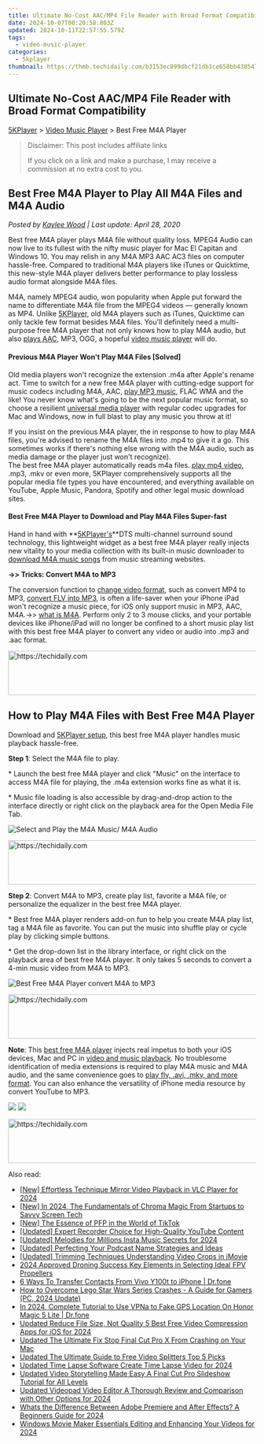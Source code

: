```yaml
---
title: Ultimate No-Cost AAC/MP4 File Reader with Broad Format Compatibility
date: 2024-10-07T08:20:58.803Z
updated: 2024-10-11T22:57:55.579Z
tags:
  - video-music-player
categories:
  - 5kplayer
thumbnail: https://thmb.techidaily.com/b3153ec899dbcf21db1ce658bb4385472e45719d12072245775003aa8fbb377c.jpg
---
```


## Ultimate No-Cost AAC/MP4 File Reader with Broad Format Compatibility

[5KPlayer](https://tools.techidaily.com/5kplayer/products/) \> [Video Music Player](https://tools.techidaily.com/5kplayer/video-music-player/) \> Best Free M4A Player

>  Disclaimer: This post includes affiliate links
>
>  If you click on a link and make a purchase, I may receive a commission at no extra cost to you.
>

## Best Free M4A Player to Play All M4A Files and M4A Audio

 _Posted by [Kaylee Wood](https://www.quora.com/profile/Amanda-Hu-21) | Last update: April 28, 2020_

Best free M4A player plays M4A file without quality loss. MPEG4 Audio can now live to its fullest with the nifty music player for Mac El Capitan and Windows 10\. You may relish in any M4A MP3 AAC AC3 files on computer hassle-free. Compared to traditional M4A players like iTunes or Quicktime, this new-style M4A player delivers better performance to play lossless audio format alongside M4A files.

M4A, namely MPEG4 audio, won popularity when Apple put forward the name to differentiate M4A file from the MPEG4 videos — generally known as MP4\. Unlike [5KPlayer](https://tools.techidaily.com/5kplayer/products/), old M4A players such as iTunes, Quicktime can only tackle few format besides M4A files. You'll definitely need a multi-purpose free M4A player that not only knows how to play M4A audio, but also [plays AAC](https://tools.techidaily.com/5kplayer/video-music-player/), MP3, OGG, a hopeful [video music player](https://tools.techidaily.com/5kplayer/products/) will do.

#### **Previous M4A Player Won't Play M4A Files \[Solved\]**

Old media players won't recognize the extension .m4a after Apple's rename act. Time to switch for a new free M4A player with cutting-edge support for music codecs including M4A, AAC, [play MP3 music](https://tools.techidaily.com/5kplayer/video-music-player/), FLAC WMA and the like! You never know what's going to be the next popular music format, so choose a resilient [universal media player](https://tools.techidaily.com/5kplayer/video-music-player/) with regular codec upgrades for Mac and Windows, now in full blast to play any music you throw at it!

If you insist on the previous M4A player, the in response to how to play M4A files, you're advised to rename the M4A files into .mp4 to give it a go. This sometimes works if there's nothing else wrong with the M4A audio, such as media damage or the player just won't recognize).   
 The best free M4A player automatically reads m4a files. [play mp4 video](https://tools.techidaily.com/5kplayer/video-music-player/), .mp3, .mkv or even more, 5KPlayer comprehensively supports all the popular media file types you have encountered, and everything available on YouTube, Apple Music, Pandora, Spotify and other legal music download sites.

#### **Best Free M4A Player to Download and Play M4A Files Super-fast**

Hand in hand with **[5KPlayer's](https://tools.techidaily.com/5kplayer/products/)**DTS multi-channel surround sound technology, this lightweight widget as a best free M4A player really injects new vitality to your media collection with its built-in music downloader to [download M4A music songs](https://tools.techidaily.com/5kplayer/products/) from music streaming websites.

**\->> Tricks: Convert M4A to MP3**

The conversion function to [change video format](https://tools.techidaily.com/5kplayer/youtube-download/), such as convert MP4 to MP3, [convert FLV into MP3](https://tools.techidaily.com/5kplayer/youtube-download/), is often a life-saver when your iPhone iPad won't recognize a music piece, for iOS only support music in MP3, AAC, M4A.->> [what is M4A](https://tools.techidaily.com/winxdvd/products/). Perform only 2 to 3 mouse clicks, and your portable devices like iPhone/iPad will no longer be confined to a short music play list with this best free M4A player to convert any video or audio into .mp3 and .aac format. 

<!-- affiliate ads begin -->
<a href="https://aidotcom.pxf.io/c/5597632/2134502/19576" target="_top" id="2134502">
  <img src="//a.impactradius-go.com/display-ad/19576-2134502" border="0" alt="https://techidaily.com" width="672" height="90"/>
</a>
<img height="0" width="0" src="https://aidotcom.pxf.io/i/5597632/2134502/19576" style="position:absolute;visibility:hidden;" border="0" />
<!-- affiliate ads end -->

## How to Play M4A Files with Best Free M4A Player

Download and [5KPlayer setup](https://tools.techidaily.com/5kplayer/video-music-player/), this best free M4A player handles music playback hassle-free.

**Step 1**: Select the M4A file to play.

\* Launch the best free M4A player and click "Music" on the interface to access M4A file for playing, the .m4a extension works fine as what it is.

\* Music file loading is also accessible by drag-and-drop action to the interface directly or right click on the playback area for the Open Media File Tab.

![Select and Play the M4A Music/ M4A Audio](https://www.5kplayer.com/video-music-player/img/5kplayer-freem4aplayer-yxt-031001.jpg) 

<!-- affiliate ads begin -->
<a href="https://appsumo.8odi.net/c/5597632/2151884/7443" target="_top" id="2151884">
  <img src="//a.impactradius-go.com/display-ad/7443-2151884" border="0" alt="https://techidaily.com" width="728" height="90"/>
</a>
<img height="0" width="0" src="https://appsumo.8odi.net/i/5597632/2151884/7443" style="position:absolute;visibility:hidden;" border="0" />
<!-- affiliate ads end -->

**Step 2**: Convert M4A to MP3, create play list, favorite a M4A file, or personalize the equalizer in the best free M4A player. 

\* Best free M4A player renders add-on fun to help you create M4A play list, tag a M4A file as favorite. You can put the music into shuffle play or cycle play by clicking simple buttons.

\* Get the drop-down list in the library interface, or right click on the playback area of best free M4A player. It only takes 5 seconds to convert a 4-min music video from M4A to MP3\. 

![Best Free M4A Player convert M4A to MP3](https://www.5kplayer.com/video-music-player/img/5kplayer-freem4aplayer-yxt-031002.jpg) 

<!-- affiliate ads begin -->
<a href="https://appsumo.8odi.net/c/5597632/2075475/7443" target="_top" id="2075475">
  <img src="//a.impactradius-go.com/display-ad/7443-2075475" border="0" alt="https://techidaily.com" width="728" height="90"/>
</a>
<img height="0" width="0" src="https://appsumo.8odi.net/i/5597632/2075475/7443" style="position:absolute;visibility:hidden;" border="0" />
<!-- affiliate ads end -->

**Note**: This [best free M4A player](https://tools.techidaily.com/5kplayer/video-music-player/) injects real impetus to both your iOS devices, Mac and PC in [video and music playback](https://tools.techidaily.com/5kplayer/products/). No troublesome identification of media extensions is required to play M4A music and M4A audio, and the same convenience goes to [play flv, .avi, .mkv, and more format](https://tools.techidaily.com/5kplayer/video-music-player/). You can also enhance the versatility of iPhone media resource by convert YouTube to MP3.

[![](https://www.5kplayer.com/video-music-player/../button/freedownwhitewin.png)](https://tools.techidaily.com/5kplayer/products/) [![](https://www.5kplayer.com/video-music-player/../button/freedownbackmac.png)](https://tools.techidaily.com/5kplayer/products/)

<!-- affiliate ads begin -->
<a href="https://appsumo.8odi.net/c/5597632/2118322/7443" target="_top" id="2118322">
  <img src="//a.impactradius-go.com/display-ad/7443-2118322" border="0" alt="https://techidaily.com" width="728" height="90"/>
</a>
<img height="0" width="0" src="https://appsumo.8odi.net/i/5597632/2118322/7443" style="position:absolute;visibility:hidden;" border="0" />
<!-- affiliate ads end -->

<ins class="adsbygoogle"
     style="display:block"
     data-ad-format="autorelaxed"
     data-ad-client="ca-pub-7571918770474297"
     data-ad-slot="1223367746"></ins>

<ins class="adsbygoogle"
     style="display:block"
     data-ad-client="ca-pub-7571918770474297"
     data-ad-slot="8358498916"
     data-ad-format="auto"
     data-full-width-responsive="true"></ins>

<span class="atpl-alsoreadstyle">Also read:</span>
<div><ul>
<li><a href="https://screen-recording.techidaily.com/new-effortless-technique-mirror-video-playback-in-vlc-player-for-2024/"><u>[New] Effortless Technique Mirror Video Playback in VLC Player for 2024</u></a></li>
<li><a href="https://article-helps.techidaily.com/new-in-2024-the-fundamentals-of-chroma-magic-from-startups-to-savvy-screen-tech/"><u>[New] In 2024, The Fundamentals of Chroma Magic From Startups to Savvy Screen Tech</u></a></li>
<li><a href="https://tiktok-video-recordings.techidaily.com/new-the-essence-of-pfp-in-the-world-of-tiktok/"><u>[New] The Essence of PFP in the World of TikTok</u></a></li>
<li><a href="https://facebook-video-share.techidaily.com/updated-expert-recorder-choice-for-high-quality-youtube-content/"><u>[Updated] Expert Recorder Choice for High-Quality YouTube Content</u></a></li>
<li><a href="https://instagram-video-files.techidaily.com/updated-melodies-for-millions-insta-music-secrets-for-2024/"><u>[Updated] Melodies for Millions Insta Music Secrets for 2024</u></a></li>
<li><a href="https://fox-blue.techidaily.com/updated-perfecting-your-podcast-name-strategies-and-ideas/"><u>[Updated] Perfecting Your Podcast Name Strategies and Ideas</u></a></li>
<li><a href="https://fox-hovers.techidaily.com/updated-trimming-techniques-understanding-video-crops-in-imovie/"><u>[Updated] Trimming Techniques Understanding Video Crops in iMovie</u></a></li>
<li><a href="https://fox-links.techidaily.com/2024-approved-droning-success-key-elements-in-selecting-ideal-fpv-propellers/"><u>2024 Approved Droning Success Key Elements in Selecting Ideal FPV Propellers</u></a></li>
<li><a href="https://blog-min.techidaily.com/6-ways-to-transfer-contacts-from-vivo-y100t-to-iphone-drfone-by-drfone-transfer-from-android-transfer-from-android/"><u>6 Ways To Transfer Contacts From Vivo Y100t to iPhone | Dr.fone</u></a></li>
<li><a href="https://video-creation-software.techidaily.com/how-to-overcome-lego-star-wars-series-crashes-a-guide-for-gamers-pc-2024-update/"><u>How to Overcome Lego Star Wars Series Crashes - A Guide for Gamers (PC, 2024 Update)</u></a></li>
<li><a href="https://review-topics.techidaily.com/in-2024-complete-tutorial-to-use-vpna-to-fake-gps-location-on-honor-magic-5-lite-drfone-by-drfone-virtual-android/"><u>In 2024, Complete Tutorial to Use VPNa to Fake GPS Location On Honor Magic 5 Lite | Dr.fone</u></a></li>
<li><a href="https://video-creation-software.techidaily.com/updated-reduce-file-size-not-quality-5-best-free-video-compression-apps-for-ios-for-2024/"><u>Updated Reduce File Size, Not Quality 5 Best Free Video Compression Apps for iOS for 2024</u></a></li>
<li><a href="https://video-creation-software.techidaily.com/updated-the-ultimate-fix-stop-final-cut-pro-x-from-crashing-on-your-mac/"><u>Updated The Ultimate Fix Stop Final Cut Pro X From Crashing on Your Mac</u></a></li>
<li><a href="https://video-creation-software.techidaily.com/updated-the-ultimate-guide-to-free-video-splitters-top-5-picks/"><u>Updated The Ultimate Guide to Free Video Splitters Top 5 Picks</u></a></li>
<li><a href="https://video-creation-software.techidaily.com/updated-time-lapse-software-create-time-lapse-video-for-2024/"><u>Updated Time Lapse Software Create Time Lapse Video for 2024</u></a></li>
<li><a href="https://video-creation-software.techidaily.com/updated-video-storytelling-made-easy-a-final-cut-pro-slideshow-tutorial-for-all-levels/"><u>Updated Video Storytelling Made Easy A Final Cut Pro Slideshow Tutorial for All Levels</u></a></li>
<li><a href="https://video-creation-software.techidaily.com/updated-videopad-video-editor-a-thorough-review-and-comparison-with-other-options-for-2024/"><u>Updated Videopad Video Editor A Thorough Review and Comparison with Other Options for 2024</u></a></li>
<li><a href="https://video-creation-software.techidaily.com/whats-the-difference-between-adobe-premiere-and-after-effects-a-beginners-guide-for-2024/"><u>Whats the Difference Between Adobe Premiere and After Effects? A Beginners Guide for 2024</u></a></li>
<li><a href="https://video-creation-software.techidaily.com/windows-movie-maker-essentials-editing-and-enhancing-your-videos-for-2024/"><u>Windows Movie Maker Essentials Editing and Enhancing Your Videos for 2024</u></a></li>
</ul></div>


